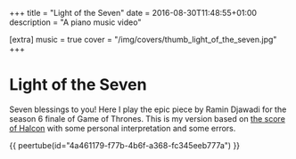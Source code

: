 +++
title = "Light of the Seven"
date = 2016-08-30T11:48:55+01:00
description = "A piano music video"

[extra]
music = true
cover = "/img/covers/thumb_light_of_the_seven.jpg"
+++

# Light of the Seven

Seven blessings to you! Here I play the epic piece by Ramin Djawadi for the season 6 finale of Game of Thrones. This is my version based on [the score of Halcon](https://www.youtube.com/watch?v=7-7V_80EqzY) with some personal interpretation and some errors.

{{  peertube(id="4a461179-f77b-4b6f-a368-fc345eeb777a") }}


